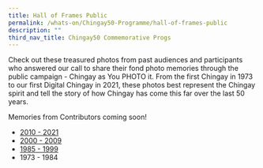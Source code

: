 ```yaml
---
title: Hall of Frames Public
permalink: /whats-on/Chingay50-Programme/hall-of-frames-public
description: ""
third_nav_title: Chingay50 Commemorative Progs
---
```

Check out these treasured photos from past audiences and participants who answered our call to share their fond photo memories through the public campaign - Chingay as You PHOTO it. From the first Chingay in 1973 to our first Digital Chingay in 2021, these photos best represent the Chingay spirit and tell the story of how Chingay has come this far over the last 50 years.

Memories from Contributors coming soon!

* [2010 - 2021](/hall-of-frames/2010-2021)
* [2000 - 2009](/hall-of-frames/2000-2009)
* [1985 - 1999](/hall-of-frames/1985-1999)
* 1973 - 1984
